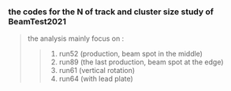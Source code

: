 ### the codes for the N of track and cluster size study of BeamTest2021
> the analysis mainly focus on : 
>> 1. run52 (production, beam spot in the middle)
>> 2. run89 (the last production, beam spot at the edge)
>> 3. run61 (vertical rotation)
>> 4. run64 (with lead plate)
